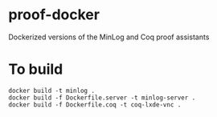 # proof-docker
Dockerized versions of the MinLog and Coq proof assistants

# To build
```
docker build -t minlog .
docker build -f Dockerfile.server -t minlog-server .
docker build -f Dockerfile.coq -t coq-lxde-vnc .
```
